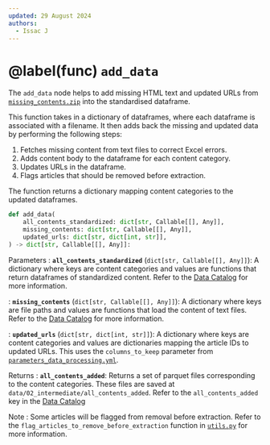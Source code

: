 ```yaml
---
updated: 29 August 2024
authors:
  - Issac J
---
```


# @label(func) `add_data`

The `add_data` node helps to add missing HTML text and updated URLs from [`missing_contents.zip`](https://drive.google.com/file/d/1KX7Jsc9LVn6ozsT1P87kTmjVYh4be2j2/view) into the standardised dataframe.

This function takes in a dictionary of dataframes, where each dataframe is associated with a filename. It then adds back the missing and updated data by performing the following steps:

1. Fetches missing content from text files to correct Excel errors.
2. Adds content body to the dataframe for each content category.
3. Updates URLs in the dataframe.
4. Flags articles that should be removed before extraction.

The function returns a dictionary mapping content categories to the updated dataframes.

```python
def add_data(
    all_contents_standardized: dict[str, Callable[[], Any]],
    missing_contents: dict[str, Callable[[], Any]],
    updated_urls: dict[str, dict[int, str]],
) -> dict[str, Callable[[], Any]]:
```

Parameters
: **`all_contents_standardized`** (`dict[str, Callable[[], Any]]`):
A dictionary where keys are content categories and values are functions that return dataframes of standardized content.
Refer to the [Data Catalog](https://github.com/Synapxe-DNA/healthhub-content-optimization/blob/main/content-optimization/conf/base/catalog.yml) for more information.

: **`missing_contents`** (`dict[str, Callable[[], Any]]`):
A dictionary where keys are file paths and values are functions that load the content of text files.
Refer to the [Data Catalog](https://github.com/Synapxe-DNA/healthhub-content-optimization/blob/main/content-optimization/conf/base/catalog.yml) for more information.

: **`updated_urls`** (`dict[str, dict[int, str]]`):
A dictionary where keys are content categories and values are dictionaries mapping the article IDs to updated URLs.
This uses the `columns_to_keep` parameter from [`parameters_data_processing.yml`](https://github.com/Synapxe-DNA/healthhub-content-optimization/blob/main/content-optimization/conf/base/parameters_data_processing.yml).

Returns
: **`all_contents_added`**: 
Returns a set of parquet files corresponding to the content categories. These files are saved at `data/02_intermediate/all_contents_added`. Refer to the `all_contents_added` key in the [Data Catalog](https://github.com/Synapxe-DNA/healthhub-content-optimization/blob/main/content-optimization/conf/base/catalog.yml)

Note
: Some articles will be flagged from removal before extraction. Refer to the `flag_articles_to_remove_before_extraction` function in [`utils.py`](https://github.com/Synapxe-DNA/healthhub-content-optimization/blob/main/content-optimization/src/content_optimization/pipelines/data_processing/utils.py) for more information.
